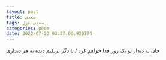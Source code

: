 ```yaml
---
layout: post
title: سعدی
tags: سعدی غزل
categories: poem
date: 2022-07-23 03:57:06.920774
---
```


جان به دیدار تو یک روز فدا خواهم کرد / تا دگر برنکنم دیده به هر دیداری